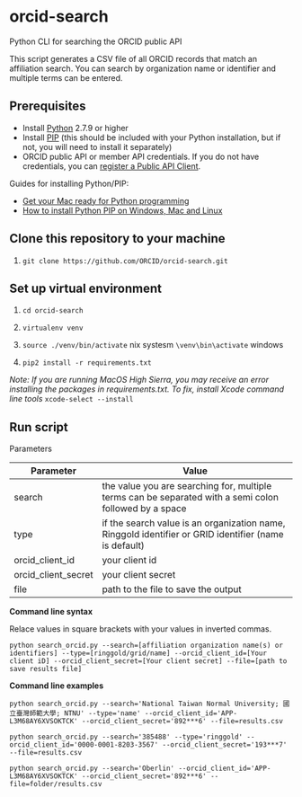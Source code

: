 # orcid-search

Python CLI for searching the ORCID public API

This script generates a CSV file of all ORCID records that match an affiliation search. You can search by organization name or identifier and multiple terms can be entered.

## Prerequisites

- Install [Python](https://www.python.org/downloads) 2.7.9 or higher
- Install [PIP](https://pip.pypa.io/en/stable/installing/) (this should be included with your Python installation, but if not, you will need to install it separately)
- ORCID public API or member API credentials. If you do not have credentials, you can [register a Public API Client](https://support.orcid.org/hc/en-us/articles/360006897174-Register-a-public-API-client-application).

Guides for installing Python/PIP: 

- [Get your Mac ready for Python programming](https://www.pyladies.com/blog/Get-Your-Mac-Ready-for-Python-Programming/Get-Your-Mac-Ready-for-Python-Programming/)
- [How to install Python PIP on Windows, Mac and Linux](https://www.makeuseof.com/tag/install-pip-for-python/)

## Clone this repository to your machine

1. `git clone https://github.com/ORCID/orcid-search.git`

## Set up virtual environment 

1. `cd orcid-search`

2. `virtualenv venv`

3. `source ./venv/bin/activate` nix systesm `\venv\bin\activate` windows

4. `pip2 install -r requirements.txt` 

*Note: If you are running MacOS High Sierra, you may receive an error installing the packages in requirements.txt. To fix, install Xcode command line tools* `xcode-select --install`

## Run script

Parameters

| Parameter   |      Value      |
|----------|-------------|
| search |  the value you are searching for, multiple terms can be separated with a semi colon followed by a space |
| type |  if the search value is an organization name, Ringgold identifier or GRID identifier (name is default)   |
| orcid\_client\_id | your client id |
| orcid\_client\_secret | your client secret |
| file | path to the file to save the output |

**Command line syntax**

Relace values in square brackets with your values in inverted commas.

`python search_orcid.py --search=[affiliation organization name(s) or identifiers] --type=[ringgold/grid/name] --orcid_client_id=[Your client iD] --orcid_client_secret=[Your client secret] --file=[path to save results file]`
    
**Command line examples**

`python search_orcid.py --search='National Taiwan Normal University; 國立臺灣師範大學; NTNU' --type='name' --orcid_client_id='APP-L3M68AY6XVSOKTCK' --orcid_client_secret='892***6' --file=results.csv`

`python search_orcid.py --search='385488' --type='ringgold' --orcid_client_id='0000-0001-8203-3567' --orcid_client_secret='193***7' --file=results.csv`

`python search_orcid.py --search='Oberlin' --orcid_client_id='APP-L3M68AY6XVSOKTCK' --orcid_client_secret='892***6' --file=folder/results.csv`
